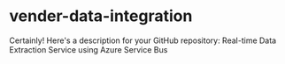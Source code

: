 # vender-data-integration
 Certainly! Here's a description for your GitHub repository:  Real-time Data Extraction Service using Azure Service Bus
